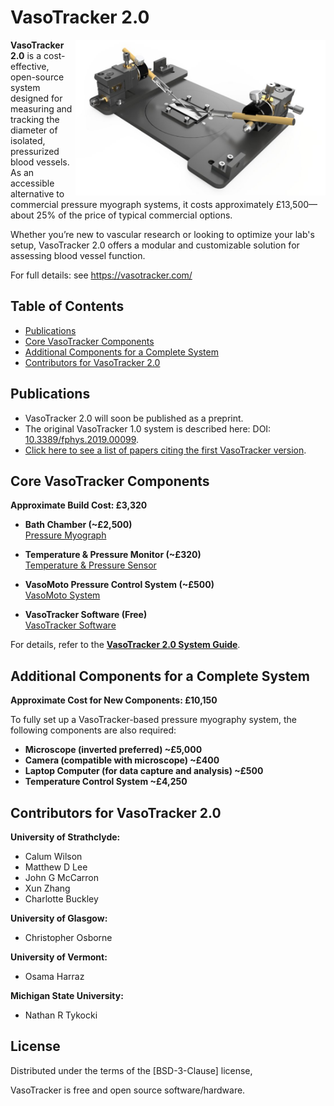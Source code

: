 # VasoTracker 2.0

<img src="https://github.com/VasoTracker/VasoTracker-2/blob/main/myograph%20bath%202.0/Images/Vasotracker%202%20Myograph.jpg" width="400" align="right">

**VasoTracker 2.0** is a cost-effective, open-source system designed for measuring and tracking the diameter of isolated, pressurized blood vessels. As an accessible alternative to commercial pressure myograph systems, it costs approximately £13,500—about 25% of the price of typical commercial options.

Whether you’re new to vascular research or looking to optimize your lab's setup, VasoTracker 2.0 offers a modular and customizable solution for assessing blood vessel function.

For full details: see https://vasotracker.com/

## Table of Contents

- [Publications](#publications)
- [Core VasoTracker Components](#core-vasotracker-components)
- [Additional Components for a Complete System](#additional-components-for-a-complete-system)
- [Contributors for VasoTracker 2.0](#contributors-for-vasotracker-20)

## Publications

- VasoTracker 2.0 will soon be published as a preprint.
- The original VasoTracker 1.0 system is described here: DOI: [10.3389/fphys.2019.00099](https://www.frontiersin.org/articles/10.3389/fphys.2019.00099/full).
- [Click here to see a list of papers citing the first VasoTracker version](https://scholar.google.com/scholar?cites=12876987194916375307&as_sdt=2005&sciodt=0,5&hl=en).

## Core VasoTracker Components

**Approximate Build Cost: £3,320**

- **Bath Chamber (~£2,500)**  
  [Pressure Myograph](https://github.com/VasoTracker/VasoTracker-2/tree/main/myograph%20bath%202.0)
  
- **Temperature & Pressure Monitor (~£320)**  
  [Temperature & Pressure Sensor](https://github.com/VasoTracker/VasoTracker-2/tree/main/temperature%20%26%20pressure%20monitor)
  
- **VasoMoto Pressure Control System (~£500)**  
  [VasoMoto System](https://github.com/DrN8PhD/VasoMoto)
  
- **VasoTracker Software (Free)**  
  [VasoTracker Software](https://github.com/VasoTracker/VasoTracker-2/tree/main/vasotracker%202.0)

For details, refer to the [**VasoTracker 2.0 System Guide**](https://github.com/VasoTracker/VasoTracker-2/blob/main/VasoTracker%202%20System%20Guide.pdf).

## Additional Components for a Complete System

**Approximate Cost for New Components: £10,150**

To fully set up a VasoTracker-based pressure myography system, the following components are also required:

- **Microscope (inverted preferred) ~£5,000**
- **Camera (compatible with microscope) ~£400**
- **Laptop Computer (for data capture and analysis) ~£500**
- **Temperature Control System ~£4,250**

## Contributors for VasoTracker 2.0

**University of Strathclyde:**
- Calum Wilson
- Matthew D Lee
- John G McCarron
- Xun Zhang
- Charlotte Buckley

**University of Glasgow:**
- Christopher Osborne

**University of Vermont:**
- Osama Harraz

**Michigan State University:**
- Nathan R Tykocki

## License

Distributed under the terms of the [BSD-3-Clause] license,

VasoTracker is free and open source software/hardware.